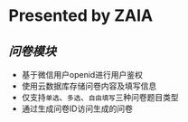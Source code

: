 Presented by ZAIA
===
*问卷模块*
---
* 基于微信用户openid进行用户鉴权
* 使用云数据库存储问卷内容及填写信息
* 仅支持`单选`、`多选`、`自由填写`三种问卷题目类型
* 通过生成问卷ID访问生成的问卷
